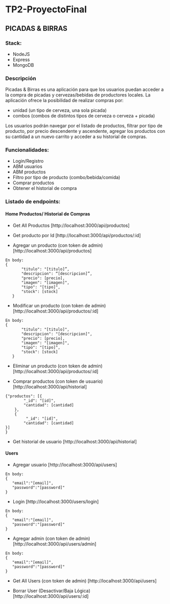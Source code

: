 # TP2-ProyectoFinal
## PICADAS & BIRRAS

### Stack:
- NodeJS
- Express
- MongoDB

### Descripción

Picadas & Birras es una aplicación para que los usuarios puedan acceder a la compra de picadas y cervezas/bebidas de productores locales.
La aplicación ofrece la posibilidad de realizar compras por:
- unidad (un tipo de cerveza, una sola picada)
- combos (combos de distintos tipos de cerveza o cerveza + picada)
 
Los usuarios podrán navegar por el listado de productos, filtrar por tipo de producto, por precio descendente y ascendente, agregar los productos con su cantidad a un nuevo carrito y acceder a su historial de compras.

### Funcionalidades:

- Login/Registro
- ABM usuarios
- ABM productos
- Filtro por tipo de producto (combo/bebida/comida)
- Comprar productos
- Obtener el historial de compra


### Listado de endpoints:
#### Home Productos/ Historial de Compras

- Get All Productos
[http://localhost:3000/api/productos]

- Get producto por Id
[http://localhost:3000/api/productos/:id]

- Agregar un producto (con token de admin)
[http://localhost:3000/api/productos]
```
En body:
{
       "titulo": "[titulo]”,
       "descripcion": “[descripcion]”,
       "precio": [precio],
       "imagen": "[imagen]",
       "tipo": "[tipo]",
       "stock": [stock]
   }
```
- Modificar un producto (con token de admin)
​​[http://localhost:3000/api/productos/:id]
```
En body:
{
       "titulo": "[titulo]",
       "descripcion": "[descripcion]",
       "precio": [precio],
       "imagen": "[imagen]",
       "tipo": "[tipo]",
       "stock": [stock]
   }
```
- Eliminar un producto (con token de admin)
[http://localhost:3000/api/productos/:id]

- Comprar productos (con token de usuario)
[http://localhost:3000/api/historial]  
```
{"productos": [{
        "_id": "[id]",
        "cantidad": [cantidad]
    },
    {
         "_id": "[id]",
        "cantidad": [cantidad]
}]
}
```
- Get historial de usuario
[http://localhost:3000/api/historial]



#### Users
- Agregar usuario
[http://localhost:3000/api/users]
```
En body:
{
   "email":"[email]",
   "password":"[password]"
}
```
- Login
[http://localhost:3000/users/login]
```
En body:
{
   "email":"[email]",
   "password":"[password]"
}
```
- Agregar admin (con token de admin)
[http://localhost:3000/api/users/admin]
```
En body:
{
   "email":"[email]",
   "password":"[password]"
}
```
- Get All Users (con token de admin)
[http://localhost:3000/api/users]

- Borrar User (Desactivar/Baja Lógica)
[http://localhost:3000/api/users/:id]

